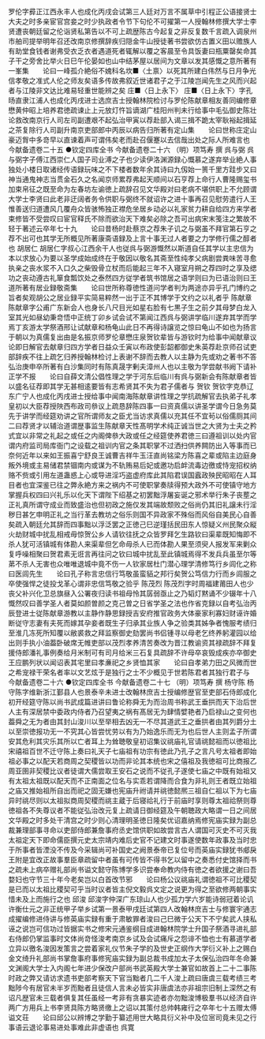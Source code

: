<!-- { "loadSidebar": true } -->
罗伦字彛正江西永丰人也成化丙戌会试第三人廷对万言不属草中引程正公语接贤士大夫之时多亲宦官宫妾之时少执政者令节下句伦不可擢第一人授翰林修撰大学士李贤遭丧朝廷留之伦诣贤私第告以不可上疏歴陈古今起复之非反复数千言疏入调泉州市舶司提举明年召还改南京修撰辞疾归隠金牛山授徒著书尝欲仿古置义田以赡族人有助堂食钱者谢弗受衣乏衣者遇道死者辄解以覆之客晨至令具饭妻曰瓶粟罄矣命其子干之旁舍比举火日巳午伦晏如也山中结茅屋以居间为文章以发其感慨之意所著有一峯集　　论曰一峰孤介絶俗不媿科名坎■〈土禀〉以死其所建白伟然与日月争光信孝敬之准式人伦之师友矣语多传故弗叙近世诸君子之于江陵岂闻先生之风而兴起者与江陵非文达比难易轻重世能辨之矣
庄■〈日上永下〉
庄■〈日上永下〉字孔旸直隶江浦人也成化丙戌进士选庶吉士授翰林院检讨与罗伦陈献章相友善同编修章懋黄仲昭上培养君徳疏谏止上元放灯忤旨谪湖广桂阳州判未行给事中毛弘御史陈壮论救改南京行人司左司副遭艰不起弘治甲寅以荐赴部入谒三揖不跪太宰耿裕起揖延之茶复除行人司副升南京吏部郎中丙辰以病告归所著有定山集　　论曰世称庄定山豪迈胷中多竒早以直谏着声可谓伟矣老而赴召偃蹇以去信哉出处之际人所难言也
今献备遗卷二十五
●钦定四库全书
今献备遗卷二十六
（明）项笃寿 撰
呉与弼
呉与弼字子傅江西崇仁人国子司业溥之子也少读伊洛渊源録心慨慕之遂弃举业絶人事独处小楼日取诸经传语録玩味之不下楼者数年余其诗曰九仭始一篑千里方跬步又曰神当通鬼神志当贯金石久之名闻京师累荐弗起天顺间以石亨荐上命行人曹隆赐玺书加束帛征之既至命为左春坊左谕徳上疏辞召见文华殿对曰老病不堪供职上不允顾谓大学士李贤曰此老非迂阔者务令供职与弼终不就诏许之进十事再召见慰劳遣行人王惟善送归道遭风几覆舟众皆骇怖独正襟危坐居乡动必以礼家贫力耕自给四方来学者束修皆不受尝叹曰宦官释氏不除而欲治天下难矣必除之吾可出病宋末笺注之繁故不轻于著述云卒年七十九　　论曰昔杨时赴蔡京之荐朱子讥之与弼虽不拜官第石亨之荐不出可也其学无所概见所著康斋语録及上言十事无过人者要之力学修行儒之醇者也
胡居仁
胡居仁字叔心江西余干人也従呉与弼游慨然以斯道自任其学以主忠信为本以求放心为要以圣学成始成终在于敬因以敬名其斋至性纯孝父病剧尝粪味苦寻愈执亲之丧水浆不入口久之柴毁骨立杖而后能起三年不入寝室月朔之荐四时之享及缌功之丧动遵古礼箪食瓢饮处之泰然四方従学者筑书馆居之语学则曰为已语治则曰王道所著有居业録敬斋集　　论曰世所称尊徳性道问学者判为两途亦异乎孔门博约之旨者矣观胡公之居业録平实简易粹然一出于正不其博学于文约之以礼者乎
陈献章
陈献章字公甫广东新会人也身长八尺目光如星右脸有七黒子生之前夕其母梦白龙入室其光如昼幼秉竒悟中正统丁卯乡试会试不第闻江西呉与弼讲学临川遂弃其学而学焉丁亥游太学祭酒邢让试献章和杨龟山此日不再得诗譲览之惊曰龟山不如也为扬言于朝以为真儒复出由是名振京师罗伦章懋庄泉贺钦辈皆与游钦时为给事中闻献章议论即日解官去献章归四方学者日益众壬寅以布政使彭韶都御史朱英荐赴京师召试吏部辞疾不往上疏乞归养授翰林检讨上表谢不辞而去教人以主静为先或劝之著书不答弘治庚申卒所著有白沙集同时有陈真晟字剰夫漳州人也以主敬为学尝献书阙下请补正学不报　　论曰自薛文清公倡性理之学于河东后临川有呉与弼新会有陈献章者皆以盛名征荐即其学无甚相逺要皆有志希贤其不失为君子儒者与
贺钦
贺钦字克恭辽东广宁人也成化丙戌进士授给事中闻南海陈献章讲性理之学抗疏解官去执弟子礼孝皇初以大臣荐授陜西布政司叅议上疏恳辞陈四事一曰资真儒以讲圣学谓今日急务莫先于讲学而经筵劝讲之官所谓师友之臣尤当访求真儒以充其任不宜茍以俗儒厕其间二曰荐贤才以辅治道谓歴事监生陈献章天性髙明学术纯正诚当世之大贤为士夫之矜式宜以非常之礼起之或任之内阁俾叅大政或任之经筵使养君徳三曰遵祖训以处内官谓内府监司局库衙门之设载之祖训内官之条其职掌不过洒扫供养闗防出入等事而已奈何近年以来如王振喜宁舒良王诚曹吉祥牛玉汪直尚铭梁方陈喜之辈或陷主边庭身叛外境或主易储君禁锢南内或谋为不轨贿易后妃或邀功启衅流毒边徼或恃宠招权纳赂不赀或引用左道蛊惑上心或导进淫巧盗虚府库此其陷君误国蠧政殃民昭昭在人耳目者也宜深鉴已往之弊永絶方来之祸内不可使职掌奏牍得预大政外不可使镇守地方掌握兵权四曰兴礼乐以化天下谓陛下绍基之初罢黜浮屠妄诞之邪术举行朱子丧塟之正礼真所谓守成业而致盛治也但初政之施仅发其端故颓败之俗尚仍其旧礼譲未行淫秽日甚乞申明正礼之当行革去教坊之俗乐则国不异政家不殊俗而风俗自美民心自善矣疏入朝廷允其辞而四事黜以浮泛罢之正徳己巳逆瑾括民田东人惊疑义州民聚众縦火劫财城中扰乱相戒毋惊贺公乡人请钦往抚之众皆罗拜乞生路钦曰渠辈既知悔即不杀人犹可活镇城有体勘人来渠辈但乞命毋杀人已而体勘人果至须臾人报发军来剿众复呼噪相聚曰贺君素无诳言再往问之钦曰城中扰乱至此镇城焉得不发兵兵虽至尔等苐不杀人无害也众唯唯退城中竟不伤一人钦家居杜门潜心理学清修笃行乡闾化之称曰医闾先生　　论曰孔子称言忠信行笃敬虽蛮貊之邦行矣贺公笃信力行而乡闾服之卒使强悍之徒投戈革心谓非忠信笃敬之验乎
陈茂烈
陈茂烈字时周福建莆田人也少丧父补兴化卫总旗昼入公署夜归读书祖母怜其孱弱亟止之乃韬灯黙诵不少辍年十八慨然叹曰善学圣人者莫如颜曽颜之克己曽之日省学圣之法也作省克録以自考弘治丙辰登进士従陈献章游教以主静作静思録授吉安府推官政务大体豪家利寡妇财诬许婚断従守志妻有夫死而嫁其孕妾者既生子归承其业族人争之验类其姊争者愧服考绩归至淮几冻死所知覆以敝裘救之拜监察御史劾罢尚书侣锺寻以母老乞终养躬灌园以给出则手执小油葢卧破席无帷吏部以茂烈孝养清苦奏改为晋江教谕资其禄疏辞不拜复援侍郎潘礼事例奏给月米制可有司月给米三石复具疏辞不许母卒哀毁成疾亦卒御史王应鹏列状以闻诏表其宅里曰孝亷祀之乡贤恤其家　　论曰自孝弟力田之风微而世之希宠禄干荣名者率以文艺炫于是独行之士不少概见于世若陈君者其独行君子与
今献备遗卷二十六
●钦定四库全书
今献备遗卷二十七
（明）项笃寿 撰
杨守陈
杨守陈字维新浙江鄞县人也景泰辛未进士改翰林庶吉士授编修歴官至吏部石侍郎成化初开经筵守陈以尚书武成篇进讲曰鲁论称舜无为而治周书称武王垂拱而天下治后世人主有深居禁中委政内侍者乃召望夷之祸有髙居无为肆情嬖艳者乃启禄山之变何也葢舜之无为者由其封山浚川以至举相去凶无一不尽其道武王之垂拱者由其列爵分土以至崇徳报功无一不究其心皆尝忧劳以有为乃始逸乐而无为也后世人主则孟子所谓安其危利其灾乐其所以亡者耳上为耸聴敬皇初诏集议祧庙礼官请祧懿祖而以徳祖比宋禧祖百世不迁守陈上奏曰礼天子七庙祖有功宗有徳此乃孔子之言凡号太祖者即始祖必事之以配天若商周之契稷皆以功而非论其本统也宋之僖祖及我徳祖可比商报乙周亚圉非契稷比议者徒谓大儒尝取王安石之说而不従孔子遂使七庙之中既有始祖又有太祖太祖既以配天而不正南面之位名与实乖若谓降而合食为非礼则王者既立始祖之庙又推始祖所自出而祀之固无嫌也宪庙升祔请并祧徳懿熈三祖自仁祖以下为七庙异时祧尽则以太祖拟商周契稷而祧主蔵于后寝祫礼行于前庙时享则尊太祖祫祭则尊徳祖各不失尊议者不能従弘治改元复上疏请日御经筵及午朝聴政大略谓一日之间居文华殿之时多处干清宫之时少则心清理明圣徳日隆矣优诏嘉纳焉修宪庙实録为副总裁兼理部事寻命以吏部侍郎兼詹事府丞史馆供职如故尝言古人谓国可灭史不可灭我太祖定天下即命儒臣撰元史太宗靖内难后史官不记建文时事遂使数年政事及当时忠于所事者皆湮没不传及今采辑尚可补国史之阙景泰帝已复位号而英庙实録犹书郕戾王附是宜改正故事羣臣章疏留中者虽有可传皆不得书乞以留中之奏悉付史馆择而书之疏未上病卒赠礼部尚书谥文懿守陈博学多识尝奉命教内侍有徳之者欲援之谢曰吾婺妇也守节三十年今老矣岂以白首改节邪　　论曰杨公议祧庙礼谓徳祖不可比稷契是已而以太祖比稷契可乎当时议者皆主倪文毅呉文定之说更为得之至欲修两朝事实惜未及上而施行之也
邱浚
邱浚字仲深广东琼山人也少孤力学六岁能诗弱冠着论讥许衡仕元之非正统甲子举乡试第一景泰甲戌廷试第四人改翰林庶吉士与修寰宇通志成擢编修进侍讲与修英庙实録有重于肃敏罪者浚曰己巳微于公天下不宁矣武人挟私诬之说岂可信功过皆据实书之修宋元通鉴纲目成进翰林院学士升国子祭酒寻进礼部右侍郎仍掌监事时文体尚竒怪浚考南京乡试及会试痛斥之怨诽不恤也士有慕道学者立异以徼名浚因发策言之尝着家礼仪节朱子学的及世史正纲作大学衍义补上之赐白金文绮升礼部尚书掌詹事府事修宪庙实録为副总裁书成加太子太保弘治四年冬命兼文渊阁大学士入内阁七年进少保改户部尚书武英殿大学士兼官如故首上二十二事陈时政之弊又请访求遗书吏部考察天下官当黜者几二千人浚上疏曰唐虞三载考绩三考黜陟今有居官未半岁而黜者且徒信人言未必皆实非唐虞法亦非祖宗旧制上深然之有诏凡歴官未三载者俱复其任虽经一考非有贪暴实迹者亦勿黜浚博极羣书以经济自许两广方用兵上书李贤具陈方略贤缴上之诏以其策付总帅韩雍行之卒年七十五赠太傅谥文荘　　论曰邱公以辨博之学勤于纂述用世大略具衍义补中及位宻司竟未见之行事语云退论事易进处事难此非虚语也
呉寛
